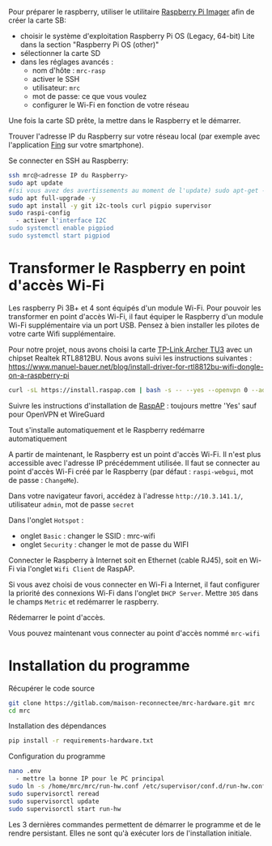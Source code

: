 Pour préparer le raspberry, utiliser le utilitaire [Raspberry Pi Imager](https://www.raspberrypi.com/software/)
afin de créer la carte SB:

- choisir le système d'exploitation Raspberry Pi OS (Legacy, 64-bit) Lite dans la section "Raspberry Pi OS (other)"
- sélectionner la carte SD
- dans les réglages avancés :
  - nom d'hôte : `mrc-rasp`
  - activer le SSH
  - utilisateur: `mrc`
  - mot de passe: ce que vous voulez
  - configurer le Wi-Fi en fonction de votre réseau

Une fois la carte SD prête, la mettre dans le Raspberry et le démarrer.

Trouver l'adresse IP du Raspberry sur votre réseau local (par exemple avec l'application [Fing](https://www.fing.com/products/fing-app) sur votre smartphone).

Se connecter en SSH au Raspberry:

```bash
ssh mrc@<adresse IP du Raspberry>
sudo apt update
#(si vous avez des avertissements au moment de l'update) sudo apt-get --allow-releaseinfo-change update
sudo apt full-upgrade -y
sudo apt install -y git i2c-tools curl pigpio supervisor
sudo raspi-config
  - activer l'interface I2C
sudo systemctl enable pigpiod
sudo systemctl start pigpiod
```

# Transformer le Raspberry en point d'accès Wi-Fi

Les raspberry Pi 3B+ et 4 sont équipés d'un module Wi-Fi. Pour pouvoir les transformer 
en point d'accès Wi-Fi, il faut équiper le Raspberry d'un module Wi-Fi supplémentaire via un port USB. Pensez à bien installer les pilotes de votre carte Wifi supplémentaire.

Pour notre projet, nous avons choisi la carte [TP-Link Archer TU3](https://www.tp-link.com/fr/home-networking/usb-adapter/tl-wn823n/) avec un chipset Realtek RTL8812BU. Nous avons suivi les instructions suivantes : https://www.manuel-bauer.net/blog/install-driver-for-rtl8812bu-wifi-dongle-on-a-raspberry-pi

```bash
curl -sL https://install.raspap.com | bash -s -- --yes --openvpn 0 --adblock 0
```

Suivre les instructions d'installation de  [RaspAP](https://raspap.com/#quick) : toujours mettre 'Yes' sauf pour OpenVPN et WireGuard

Tout s'installe automatiquement et le Raspberry redémarre automatiquement

A partir de maintenant, le Raspberry est un point d'accès Wi-Fi. Il n'est plus accessible avec l'adresse IP précédemment utilisée. 
Il faut se connecter au point d'accès Wi-Fi créé par le Raspberry (par défaut : `raspi-webgui`, mot de passe : `ChangeMe`).

Dans votre navigateur favori, accédez à l'adresse `http://10.3.141.1/`, utilisateur `admin`, mot de passe `secret`

Dans l'onglet `Hotspot` :

- onglet `Basic` : changer le SSID : mrc-wifi
- onglet `Security` : changer le mot de passe du WIFI

Connecter le Raspberry à Internet soit en Ethernet (cable RJ45), soit en Wi-Fi via l'onglet `Wifi Client` de RaspAP.

Si vous avez choisi de vous connecter en Wi-Fi a Internet, il faut configurer la priorité des connexions Wi-Fi dans l'onglet `DHCP Server`. 
Mettre `305` dans le champs `Metric`  et redémarrer le raspberry.

Rédemarrer le point d'accès.

Vous pouvez maintenant vous connecter au point d'accès nommé `mrc-wifi`

# Installation du programme

Récupérer le code source

```bash
git clone https://gitlab.com/maison-reconnectee/mrc-hardware.git mrc
cd mrc
```

Installation des dépendances

```bash
pip install -r requirements-hardware.txt

```

Configuration du programme

```bash
nano .env
  - mettre la bonne IP pour le PC principal
sudo ln -s /home/mrc/mrc/run-hw.conf /etc/supervisor/conf.d/run-hw.conf
sudo supervisorctl reread
sudo supervisorctl update
sudo supervisorctl start run-hw
```

Les 3 dernières commandes permettent de démarrer le programme et de le rendre persistant. Elles ne sont qu'à exécuter lors de l'installation initiale.

